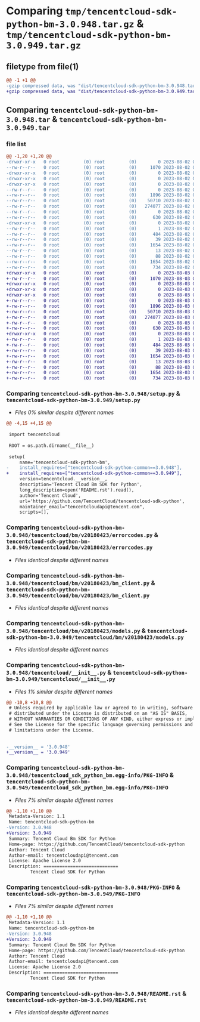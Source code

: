 # Comparing `tmp/tencentcloud-sdk-python-bm-3.0.948.tar.gz` & `tmp/tencentcloud-sdk-python-bm-3.0.949.tar.gz`

## filetype from file(1)

```diff
@@ -1 +1 @@
-gzip compressed data, was "dist/tencentcloud-sdk-python-bm-3.0.948.tar", last modified: Wed Aug  2 00:23:45 2023, max compression
+gzip compressed data, was "dist/tencentcloud-sdk-python-bm-3.0.949.tar", last modified: Thu Aug  3 00:20:11 2023, max compression
```

## Comparing `tencentcloud-sdk-python-bm-3.0.948.tar` & `tencentcloud-sdk-python-bm-3.0.949.tar`

### file list

```diff
@@ -1,20 +1,20 @@
-drwxr-xr-x   0 root         (0) root         (0)        0 2023-08-02 00:23:45.000000 tencentcloud-sdk-python-bm-3.0.948/
--rw-r--r--   0 root         (0) root         (0)     1070 2023-08-02 00:23:45.000000 tencentcloud-sdk-python-bm-3.0.948/setup.py
-drwxr-xr-x   0 root         (0) root         (0)        0 2023-08-02 00:23:45.000000 tencentcloud-sdk-python-bm-3.0.948/tencentcloud/
-drwxr-xr-x   0 root         (0) root         (0)        0 2023-08-02 00:23:45.000000 tencentcloud-sdk-python-bm-3.0.948/tencentcloud/bm/
-drwxr-xr-x   0 root         (0) root         (0)        0 2023-08-02 00:23:45.000000 tencentcloud-sdk-python-bm-3.0.948/tencentcloud/bm/v20180423/
--rw-r--r--   0 root         (0) root         (0)        0 2023-08-02 00:23:45.000000 tencentcloud-sdk-python-bm-3.0.948/tencentcloud/bm/v20180423/__init__.py
--rw-r--r--   0 root         (0) root         (0)     1896 2023-08-02 00:23:45.000000 tencentcloud-sdk-python-bm-3.0.948/tencentcloud/bm/v20180423/errorcodes.py
--rw-r--r--   0 root         (0) root         (0)    50710 2023-08-02 00:23:45.000000 tencentcloud-sdk-python-bm-3.0.948/tencentcloud/bm/v20180423/bm_client.py
--rw-r--r--   0 root         (0) root         (0)   274077 2023-08-02 00:23:45.000000 tencentcloud-sdk-python-bm-3.0.948/tencentcloud/bm/v20180423/models.py
--rw-r--r--   0 root         (0) root         (0)        0 2023-08-02 00:23:45.000000 tencentcloud-sdk-python-bm-3.0.948/tencentcloud/bm/__init__.py
--rw-r--r--   0 root         (0) root         (0)      630 2023-08-02 00:23:45.000000 tencentcloud-sdk-python-bm-3.0.948/tencentcloud/__init__.py
-drwxr-xr-x   0 root         (0) root         (0)        0 2023-08-02 00:23:45.000000 tencentcloud-sdk-python-bm-3.0.948/tencentcloud_sdk_python_bm.egg-info/
--rw-r--r--   0 root         (0) root         (0)        1 2023-08-02 00:23:45.000000 tencentcloud-sdk-python-bm-3.0.948/tencentcloud_sdk_python_bm.egg-info/dependency_links.txt
--rw-r--r--   0 root         (0) root         (0)      484 2023-08-02 00:23:45.000000 tencentcloud-sdk-python-bm-3.0.948/tencentcloud_sdk_python_bm.egg-info/SOURCES.txt
--rw-r--r--   0 root         (0) root         (0)       39 2023-08-02 00:23:45.000000 tencentcloud-sdk-python-bm-3.0.948/tencentcloud_sdk_python_bm.egg-info/requires.txt
--rw-r--r--   0 root         (0) root         (0)     1654 2023-08-02 00:23:45.000000 tencentcloud-sdk-python-bm-3.0.948/tencentcloud_sdk_python_bm.egg-info/PKG-INFO
--rw-r--r--   0 root         (0) root         (0)       13 2023-08-02 00:23:45.000000 tencentcloud-sdk-python-bm-3.0.948/tencentcloud_sdk_python_bm.egg-info/top_level.txt
--rw-r--r--   0 root         (0) root         (0)       88 2023-08-02 00:23:45.000000 tencentcloud-sdk-python-bm-3.0.948/setup.cfg
--rw-r--r--   0 root         (0) root         (0)     1654 2023-08-02 00:23:45.000000 tencentcloud-sdk-python-bm-3.0.948/PKG-INFO
--rw-r--r--   0 root         (0) root         (0)      734 2023-08-02 00:23:45.000000 tencentcloud-sdk-python-bm-3.0.948/README.rst
+drwxr-xr-x   0 root         (0) root         (0)        0 2023-08-03 00:20:11.000000 tencentcloud-sdk-python-bm-3.0.949/
+-rw-r--r--   0 root         (0) root         (0)     1070 2023-08-03 00:20:10.000000 tencentcloud-sdk-python-bm-3.0.949/setup.py
+drwxr-xr-x   0 root         (0) root         (0)        0 2023-08-03 00:20:11.000000 tencentcloud-sdk-python-bm-3.0.949/tencentcloud/
+drwxr-xr-x   0 root         (0) root         (0)        0 2023-08-03 00:20:11.000000 tencentcloud-sdk-python-bm-3.0.949/tencentcloud/bm/
+drwxr-xr-x   0 root         (0) root         (0)        0 2023-08-03 00:20:11.000000 tencentcloud-sdk-python-bm-3.0.949/tencentcloud/bm/v20180423/
+-rw-r--r--   0 root         (0) root         (0)        0 2023-08-03 00:20:10.000000 tencentcloud-sdk-python-bm-3.0.949/tencentcloud/bm/v20180423/__init__.py
+-rw-r--r--   0 root         (0) root         (0)     1896 2023-08-03 00:20:10.000000 tencentcloud-sdk-python-bm-3.0.949/tencentcloud/bm/v20180423/errorcodes.py
+-rw-r--r--   0 root         (0) root         (0)    50710 2023-08-03 00:20:10.000000 tencentcloud-sdk-python-bm-3.0.949/tencentcloud/bm/v20180423/bm_client.py
+-rw-r--r--   0 root         (0) root         (0)   274077 2023-08-03 00:20:10.000000 tencentcloud-sdk-python-bm-3.0.949/tencentcloud/bm/v20180423/models.py
+-rw-r--r--   0 root         (0) root         (0)        0 2023-08-03 00:20:10.000000 tencentcloud-sdk-python-bm-3.0.949/tencentcloud/bm/__init__.py
+-rw-r--r--   0 root         (0) root         (0)      630 2023-08-03 00:20:10.000000 tencentcloud-sdk-python-bm-3.0.949/tencentcloud/__init__.py
+drwxr-xr-x   0 root         (0) root         (0)        0 2023-08-03 00:20:11.000000 tencentcloud-sdk-python-bm-3.0.949/tencentcloud_sdk_python_bm.egg-info/
+-rw-r--r--   0 root         (0) root         (0)        1 2023-08-03 00:20:10.000000 tencentcloud-sdk-python-bm-3.0.949/tencentcloud_sdk_python_bm.egg-info/dependency_links.txt
+-rw-r--r--   0 root         (0) root         (0)      484 2023-08-03 00:20:10.000000 tencentcloud-sdk-python-bm-3.0.949/tencentcloud_sdk_python_bm.egg-info/SOURCES.txt
+-rw-r--r--   0 root         (0) root         (0)       39 2023-08-03 00:20:10.000000 tencentcloud-sdk-python-bm-3.0.949/tencentcloud_sdk_python_bm.egg-info/requires.txt
+-rw-r--r--   0 root         (0) root         (0)     1654 2023-08-03 00:20:10.000000 tencentcloud-sdk-python-bm-3.0.949/tencentcloud_sdk_python_bm.egg-info/PKG-INFO
+-rw-r--r--   0 root         (0) root         (0)       13 2023-08-03 00:20:10.000000 tencentcloud-sdk-python-bm-3.0.949/tencentcloud_sdk_python_bm.egg-info/top_level.txt
+-rw-r--r--   0 root         (0) root         (0)       88 2023-08-03 00:20:11.000000 tencentcloud-sdk-python-bm-3.0.949/setup.cfg
+-rw-r--r--   0 root         (0) root         (0)     1654 2023-08-03 00:20:11.000000 tencentcloud-sdk-python-bm-3.0.949/PKG-INFO
+-rw-r--r--   0 root         (0) root         (0)      734 2023-08-03 00:20:10.000000 tencentcloud-sdk-python-bm-3.0.949/README.rst
```

### Comparing `tencentcloud-sdk-python-bm-3.0.948/setup.py` & `tencentcloud-sdk-python-bm-3.0.949/setup.py`

 * *Files 0% similar despite different names*

```diff
@@ -4,15 +4,15 @@
 
 import tencentcloud
 
 ROOT = os.path.dirname(__file__)
 
 setup(
     name='tencentcloud-sdk-python-bm',
-    install_requires=["tencentcloud-sdk-python-common==3.0.948"],
+    install_requires=["tencentcloud-sdk-python-common==3.0.949"],
     version=tencentcloud.__version__,
     description='Tencent Cloud Bm SDK for Python',
     long_description=open('README.rst').read(),
     author='Tencent Cloud',
     url='https://github.com/TencentCloud/tencentcloud-sdk-python',
     maintainer_email="tencentcloudapi@tencent.com",
     scripts=[],
```

### Comparing `tencentcloud-sdk-python-bm-3.0.948/tencentcloud/bm/v20180423/errorcodes.py` & `tencentcloud-sdk-python-bm-3.0.949/tencentcloud/bm/v20180423/errorcodes.py`

 * *Files identical despite different names*

### Comparing `tencentcloud-sdk-python-bm-3.0.948/tencentcloud/bm/v20180423/bm_client.py` & `tencentcloud-sdk-python-bm-3.0.949/tencentcloud/bm/v20180423/bm_client.py`

 * *Files identical despite different names*

### Comparing `tencentcloud-sdk-python-bm-3.0.948/tencentcloud/bm/v20180423/models.py` & `tencentcloud-sdk-python-bm-3.0.949/tencentcloud/bm/v20180423/models.py`

 * *Files identical despite different names*

### Comparing `tencentcloud-sdk-python-bm-3.0.948/tencentcloud/__init__.py` & `tencentcloud-sdk-python-bm-3.0.949/tencentcloud/__init__.py`

 * *Files 1% similar despite different names*

```diff
@@ -10,8 +10,8 @@
 # Unless required by applicable law or agreed to in writing, software
 # distributed under the License is distributed on an "AS IS" BASIS,
 # WITHOUT WARRANTIES OR CONDITIONS OF ANY KIND, either express or implied.
 # See the License for the specific language governing permissions and
 # limitations under the License.
 
 
-__version__ = '3.0.948'
+__version__ = '3.0.949'
```

### Comparing `tencentcloud-sdk-python-bm-3.0.948/tencentcloud_sdk_python_bm.egg-info/PKG-INFO` & `tencentcloud-sdk-python-bm-3.0.949/tencentcloud_sdk_python_bm.egg-info/PKG-INFO`

 * *Files 7% similar despite different names*

```diff
@@ -1,10 +1,10 @@
 Metadata-Version: 1.1
 Name: tencentcloud-sdk-python-bm
-Version: 3.0.948
+Version: 3.0.949
 Summary: Tencent Cloud Bm SDK for Python
 Home-page: https://github.com/TencentCloud/tencentcloud-sdk-python
 Author: Tencent Cloud
 Author-email: tencentcloudapi@tencent.com
 License: Apache License 2.0
 Description: ============================
         Tencent Cloud SDK for Python
```

### Comparing `tencentcloud-sdk-python-bm-3.0.948/PKG-INFO` & `tencentcloud-sdk-python-bm-3.0.949/PKG-INFO`

 * *Files 7% similar despite different names*

```diff
@@ -1,10 +1,10 @@
 Metadata-Version: 1.1
 Name: tencentcloud-sdk-python-bm
-Version: 3.0.948
+Version: 3.0.949
 Summary: Tencent Cloud Bm SDK for Python
 Home-page: https://github.com/TencentCloud/tencentcloud-sdk-python
 Author: Tencent Cloud
 Author-email: tencentcloudapi@tencent.com
 License: Apache License 2.0
 Description: ============================
         Tencent Cloud SDK for Python
```

### Comparing `tencentcloud-sdk-python-bm-3.0.948/README.rst` & `tencentcloud-sdk-python-bm-3.0.949/README.rst`

 * *Files identical despite different names*

